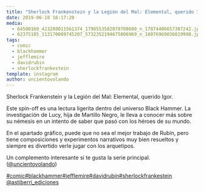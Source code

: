 ```yaml
---
title: "Sherlock Frankenstein y la Legión del Mal: Elemental, querido Igor"
date: 2019-06-18 16:17:20
media: 
  - 64500160_423280011561374_1790553582078708600_n_17874406657387242.jpg
  - 62375185_113170089745207_5732352194675806969_n_18076969036019998.jpg
tags: 
  - comic
  - blackhammer
  - jefflemire
  - davidrubin
  - sherlockfrankestein
template: instagram
author: uncientovolando
---
```


Sherlock Frankenstein y la Legión del Mal: Elemental, querido Igor.

Este spin-off es una lectura ligerita dentro del universo Black Hammer. La investigación de Lucy, hija de Martillo Negro, le lleva a conocer más sobre su némesis en un intento de saber que pasó con los héroes de su mundo.

En el apartado gráfico, puede que no sea el mejor trabajo de Rubín, pero tiene composiciones y experimentos narrativos muy bien resueltos y siempre es divertido verle jugar con los arquetipos.

Un complemento interesante si te gusta la serie principal. ([@uncientovolando](https://instagram.com/uncientovolando))






[#comic](/tags/comic)[#blackhammer](/tags/blackhammer)[#jefflemire](/tags/jefflemire)[#davidrubin](/tags/davidrubin)[#sherlockfrankestein](/tags/sherlockfrankestein) [@astiberri_ediciones](https://instagram.com/astiberri_ediciones)
